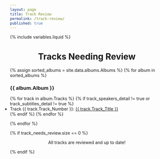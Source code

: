 ```yaml
---
layout: page
title: Track Review
permalink: /track-review/
published: true
---
```


{% include variables.liquid %}

<h1 style="text-align: center;">Tracks Needing Review</h1>

{% assign sorted_albums = site.data.albums.Albums %}
{% for album in sorted_albums %}

  <ul style="list-style-type: none; padding: 0;">
    <h3> {{ album.Album }} </h3>
  </ul>

  <ul style="padding: 0px;">
  {% for track in album.Tracks %}
      {% if track_speakers_detail != true or track_subtitles_detail != true %}
          <li style="margin: 0px;">
            Track {{ track.Track_Number }}: <a href="/tracks/{{ track.Track_Slug }}">{{ track.Track_Title }}</a>
          </li>
      {% endif %}
  {% endfor %}
  </ul>
{% endfor %}

{% if track_needs_review.size == 0 %}
  <p style="text-align: center;">All tracks are reviewed and up to date!</p>
{% endif %}
